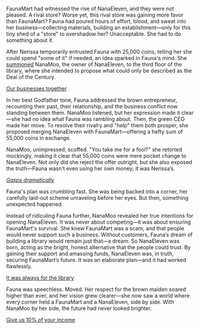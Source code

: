 <!-- title: Deal of the Century -->

FaunaMart had witnessed the rise of NanaEleven, and they were not pleased. A rival store? Worse yet, this rival store was gaining more favor than FaunaMart? Fauna had poured hours of effort, blood, and sweat into her business—collecting materials, building an establishment—only for this tiny shed of a "store" to overshadow her? Unacceptable. She had to do something about it.

After Nerissa temporarily entrusted Fauna with 25,000 coins, telling her she could spend "some of it" if needed, an idea sparked in Fauna's mind. She [summoned](https://www.youtube.com/live/8x-MVX8h9gU?feature=shared\&t=920) NanaMoo, the owner of NanaEleven, to the third floor of the library, where she intended to propose what could only be described as the Deal of the Century.

[Our businesses together](#embed:https://www.youtube.com/live/8x-MVX8h9gU?feature=shared\&t=1082)

In her best Godfather tone, Fauna addressed the brown entrepreneur, recounting their past, their relationship, and the business conflict now standing between them. NanaMoo listened, but her expression made it clear—she had no idea what Fauna was rambling about. Then, the green CEO made her move. To resolve their rivalry and "help" them both prosper, she proposed merging NanaEleven with FaunaMart—offering a hefty sum of 55,000 coins in exchange.

NanaMoo, unimpressed, scoffed. "You take me for a fool?" she retorted mockingly, making it clear that 55,000 coins were mere pocket change to NanaEleven. Not only did she reject the offer outright, but she also exposed the truth—Fauna wasn’t even using her own money; it was Nerissa’s.

[*Gasps dramatically*](#embed:https://www.youtube.com/live/oq_4QZacuso?feature=shared\&t=1263)

Fauna's plan was crumbling fast. She was being backed into a corner, her carefully laid-out scheme unraveling before her eyes. But then, something unexpected happened.

Instead of ridiculing Fauna further, NanaMoo revealed her true intentions for opening NanaEleven. It was never about competing—it was about ensuring FaunaMart's survival. She knew FaunaMart was a scam, and that people would never support such a business. Without customers, Fauna’s dream of building a library would remain just that—a dream. So NanaEleven was born, acting as the bright, honest alternative that the people could trust. By gaining their support and amassing funds, NanaEleven was, in truth, securing FaunaMart’s future. It was an elaborate plan—and it had worked flawlessly.

[It was always for the library](#embed:https://www.youtube.com/live/8x-MVX8h9gU?feature=shared\&t=1516)

Fauna was speechless. Moved. Her respect for the brown maiden soared higher than ever, and her vision grew clearer—she now saw a world where every corner held a FaunaMart and a NanaEleven, side by side. With NanaMoo by her side, the future had never looked brighter.

[Give us 10% of your income](#embed:https://www.youtube.com/live/8x-MVX8h9gU?feature=shared\&t=1970)
